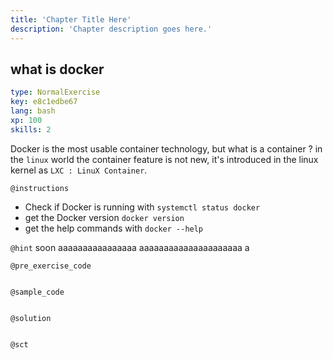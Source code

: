 ```yaml
---
title: 'Chapter Title Here'
description: 'Chapter description goes here.'
---
```


## what is docker

```yaml
type: NormalExercise
key: e8c1edbe67
lang: bash
xp: 100
skills: 2
```

Docker is the most usable container technology, but what is a container ? in the `linux` world the container feature is not new, it's introduced in the linux kernel as `LXC : LinuX Container`.

`@instructions`
* Check if Docker is running with `systemctl status docker`
* get the Docker version `docker version`
* get the help commands with `docker --help`

`@hint`
soon aaaaaaaaaaaaaaaa aaaaaaaaaaaaaaaaaaaaa a

`@pre_exercise_code`
```{python}

```

`@sample_code`
```{shell}

```

`@solution`
```{shell}

```

`@sct`
```{python}

```
